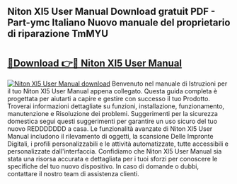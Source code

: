 ## Niton Xl5 User Manual Download gratuit PDF - Part-ymc Italiano Nuovo manuale del proprietario di riparazione TmMYU

# <h2><a href="http://df9uvj9.blite.top/?on=Niton+Xl5+User+Manual">🔗Download 👉🔴 Niton Xl5 User Manual</a></h2>

[![Niton Xl5 User Manual download](https://i.imgur.com/lujVjoI.png)](http://df9uvj9.blite.top/?on=Niton+Xl5+User+Manual)
Benvenuto nel manuale di Istruzioni per il tuo Niton Xl5 User Manual appena collegato. Questa guida completa è progettata per aiutarti a capire e gestire con successo il tuo Prodotto. Troverai informazioni dettagliate su funzioni, installazione, funzionamento, manutenzione e Risoluzione dei problemi. Suggerimenti per la sicurezza domestica segui questi suggerimenti per garantire un uso sicuro del tuo nuovo REDDDDDDD a casa. Le funzionalità avanzate di Niton Xl5 User Manual includono il rilevamento di oggetti, la scansione Delle Impronte Digitali, i profili personalizzabili e le attività automatizzate, tutte accessibili e personalizzate dall'interfaccia. Confidiamo che Niton Xl5 User Manual sia stata una risorsa accurata e dettagliata per i tuoi sforzi per conoscere le specifiche del tuo nuovo dispositivo. In caso di domande o dubbi, contattare il nostro team di assistenza clienti.
